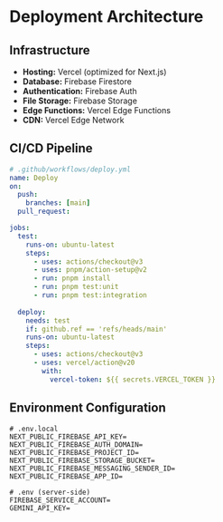 # Deployment Architecture

## Infrastructure
- **Hosting:** Vercel (optimized for Next.js)
- **Database:** Firebase Firestore
- **Authentication:** Firebase Auth
- **File Storage:** Firebase Storage
- **Edge Functions:** Vercel Edge Functions
- **CDN:** Vercel Edge Network

## CI/CD Pipeline
```yaml
# .github/workflows/deploy.yml
name: Deploy
on:
  push:
    branches: [main]
  pull_request:

jobs:
  test:
    runs-on: ubuntu-latest
    steps:
      - uses: actions/checkout@v3
      - uses: pnpm/action-setup@v2
      - run: pnpm install
      - run: pnpm test:unit
      - run: pnpm test:integration
      
  deploy:
    needs: test
    if: github.ref == 'refs/heads/main'
    runs-on: ubuntu-latest
    steps:
      - uses: actions/checkout@v3
      - uses: vercel/action@v20
        with:
          vercel-token: ${{ secrets.VERCEL_TOKEN }}
```

## Environment Configuration
```env
# .env.local
NEXT_PUBLIC_FIREBASE_API_KEY=
NEXT_PUBLIC_FIREBASE_AUTH_DOMAIN=
NEXT_PUBLIC_FIREBASE_PROJECT_ID=
NEXT_PUBLIC_FIREBASE_STORAGE_BUCKET=
NEXT_PUBLIC_FIREBASE_MESSAGING_SENDER_ID=
NEXT_PUBLIC_FIREBASE_APP_ID=

# .env (server-side)
FIREBASE_SERVICE_ACCOUNT=
GEMINI_API_KEY=
```
